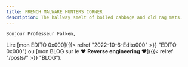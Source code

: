 ```yaml
---
title: FRENCH MALWARE HUNTERS CORNER
description: The hallway smelt of boiled cabbage and old rag mats.
---
```



`Bonjour Professeur Falken,`


Lire [mon EDITO 0x000]({{< relref "2022-10-6-Edito000" >}} "EDITO 0x000") ou [mon BLOG sur le :heart: **Reverse engineering** :heart:]({{< relref "/posts/" >}} "BLOG").


